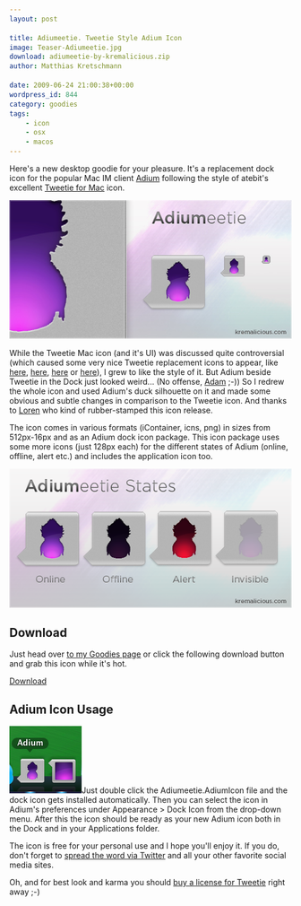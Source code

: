 ```yaml
---
layout: post

title: Adiumeetie. Tweetie Style Adium Icon
image: Teaser-Adiumeetie.jpg
download: adiumeetie-by-kremalicious.zip
author: Matthias Kretschmann

date: 2009-06-24 21:00:38+00:00
wordpress_id: 844
category: goodies
tags:
    - icon
    - osx
    - macos
---
```


Here's a new desktop goodie for your pleasure. It's a replacement dock icon for the popular Mac IM client [Adium](http://adium.im/) following the style of atebit's excellent [Tweetie for Mac](http://www.atebits.com/tweetie-mac/) icon.

![Adiumeetie Teaser](/media/Adiumeetie-Teaser.jpg)

While the Tweetie Mac icon (and it's UI) was discussed quite controversial (which caused some very nice Tweetie replacement icons to appear, like [here](http://jonasraskdesign.com/medias/medias.html), [here](http://iconblock.deviantart.com/art/Tweetie-Mix-120360482), [here](http://macthemes2.net/forum/viewtopic.php?id=16795744) or [here](http://www.flickr.com/photos/marcelomarfil/3611311439/)), I grew to like the style of it. But Adium beside Tweetie in the Dock just looked weird... (No offense, [Adam](http://www.artofadambetts.com/weblog/?p=108) ;-)) So I redrew the whole icon and used Adium's duck silhouette on it and made some obvious and subtle changes in comparison to the Tweetie icon. And thanks to [Loren](http://blog.atebits.com/) who kind of rubber-stamped this icon release.

The icon comes in various formats (iContainer, icns, png) in sizes from 512px-16px and as an Adium dock icon package. This icon package uses some more icons (just 128px each) for the different states of Adium (online, offline, alert etc.) and includes the application icon too.

![Adiumeetie States](/media/Adiumeetie-Teaser-AdiumIcon.png)


## Download

Just head over [to my Goodies page](http://www.kremalicious.com/goodies/) or click the following download button and grab this icon while it's hot.

<p class="content-download">
    <a class="icon-download" href="/media/adiumeetie-by-kremalicious.zip">Download</a>
</p>

## Adium Icon Usage

![Adiumeetie Dock Preview](/media/Adiumeetie-Dock-Preview.png)Just double click the Adiumeetie.AdiumIcon file and the dock icon gets installed automatically. Then you can select the icon in Adium's preferences under Appearance > Dock Icon from the drop-down menu. After this the icon should be ready as your new Adium icon both in the Dock and in your Applications folder.

The icon is free for your personal use and I hope you'll enjoy it. If you do, don't forget to [spread the word via Twitter](http://twitter.com/home?status=Adiumeetie%3A%20Tweetie%20Style%20Adium%20Dock%20Icon%20from%20%40kremalicious%20http://kremalicious.com/adiumeetie/) and all your other favorite social media sites.

Oh, and for best look and karma you should [buy a license for Tweetie](http://www.atebits.com/tweetie-mac/buy/) right away ;-)
